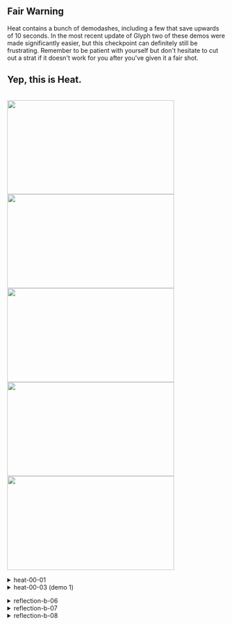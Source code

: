## Fair Warning
Heat contains a bunch of demodashes, including a few that save upwards of 10 seconds. In the most recent update of Glyph two of these demos were made significantly easier, but this checkpoint can definitely still be frustrating. Remember to be patient with yourself but don't hesitate to cut out a strat if it doesn't work for you after you've given it a fair shot. 
## Yep, this is Heat.
  \
 <img src="https://github.com/wpxtmvpsxm/glyph/blob/main/images/Heat-1.webp" width="384" height="216"/>
 <img src="https://github.com/wpxtmvpsxm/glyph/blob/main/images/Heat-2.webp" width="384" height="216"/>
 <img src="https://github.com/wpxtmvpsxm/glyph/blob/main/images/Heat-3.webp" width="384" height="216"/>
 <img src="https://github.com/wpxtmvpsxm/glyph/blob/main/images/Heat-4.webp" width="384" height="216"/>
 <img src="https://github.com/wpxtmvpsxm/glyph/blob/main/images/Heat-5.webp" width="384" height="216"/>
 
   <details>
   <summary>heat-00-01</summary>
      
   ![gif](https://github.com/wpxtmvpsxm/glyph/blob/main/images/Heat-1.webp)
   \
  A wallkick will cancel the crouch state of an upright demodash and uncrouch you into the spring. Left dash into the spring again so that you hit the top of it which will line you up for the next strat- hold down, left and grab after the updash into the coin and you will easily grab the bottom of the switch block if you didn't updash too late. You can also slowfall straight downward and grab the block the same way, though I can't vouch for that strat's reliability.
 </details>
 
   <details>
  <summary>heat-00-03 (demo 1)</summary>
  
   ![gif](https://github.com/wpxtmvpsxm/glyph/blob/main/images/Heat-2.webp)  
   \
   ![cue](https://i.imgur.com/ZD85UQ8.png)
   \
   This is probably the biggest timesave in the level. This demo is significantly easier now, but you still need to warp inside the moveblock to complete the strat. Any further left than the image above will successfully warp you inside the block and clip you to the top of it. Practically this means you will need to be further right and then hold left as you pass the spinner which sticks out at you. It is *possible* to fall straight down past the spinner and get the warp, but not very consistent.
    </details>
 
   <details>
   <summary>reflection-b-06</summary>
      
   ![gif](https://github.com/koralreeef/cuedump-anypercent/blob/main/images/Heat-3.webp)
   \
   To enter this room, do a wavedash > cb > wavedash again to have consistent speed. You can hold downright until the first row of spinners.
 </details>
 
   <details>
   <summary>reflection-b-07</summary>
      
   ![gif](https://github.com/koralreeef/cuedump-anypercent/blob/main/images/Heat-4.webp)
   \
   ![cue](https://cdn.discordapp.com/attachments/293555577991200770/779328098628927499/unknown.png)
   \
   After the first diagonal, this cue helps to set up the next diagonal > right dash.
 </details>
 
   <details>
   <summary>reflection-b-08</summary>
      
   ![gif](https://github.com/koralreeef/cuedump-anypercent/blob/main/images/Heat-5.webp)
   \
   ![cue](https://cdn.discordapp.com/attachments/293555577991200770/779584071214432256/unknown.png)
   \
   For this demo, wait until Madeline is lined up to the bottom of the giant green crystal. For the last two gaps, you can fastfall and go neutral after each left dash.
 </details>
